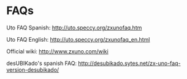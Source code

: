 # FAQs

Uto FAQ Spanish: <http://uto.speccy.org/zxunofaq.htm>

Uto FAQ English: <http://uto.speccy.org/zxunofaq_en.html>

Official wiki: <http://www.zxuno.com/wiki>

desUBIKado's spanish FAQ:  <http://desubikado.sytes.net/zx-uno-faq-version-desubikado/>
